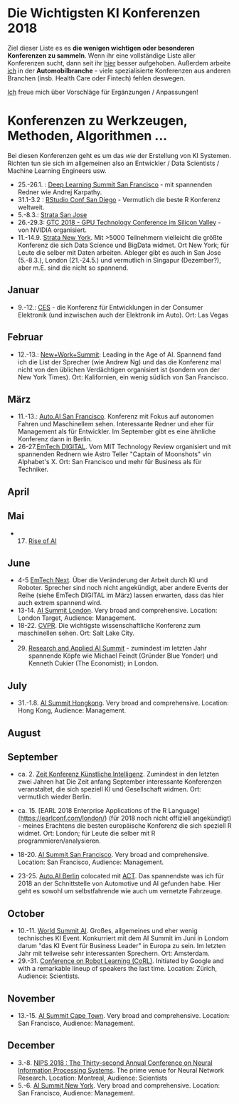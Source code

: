 # Die Wichtigsten KI Konferenzen 2018

Ziel dieser Liste es es **die wenigen wichtigen oder besonderen Konferenzen zu sammeln**. Wenn ihr eine vollständige Liste aller Konferenzen sucht, dann seit ihr [hier](https://blog.standuply.com/200-ai-ml-conferences-in-2018-eec7d0a50bcf) besser aufgehoben. Außerdem arbeite [ich](http://vzach.de) in der **Automobilbranche** - viele spezialisierte Konferenzen aus anderen Branchen (insb. Health Care oder Fintech) fehlen deswegen.  

[Ich](http://vzach.de) freue mich über Vorschläge für Ergänzungen / Anpassungen!

# Konferenzen zu Werkzeugen, Methoden, Algorithmen ...

Bei diesen Konferenzen geht es um das *wie* der Erstellung von KI Systemen. Richten tun sie sich im allgemeinen also an Entwickler / Data Scientists / Machine Learning Engineers usw. 

* 25.-26.1. : [Deep Learning Summit San Francisco](https://www.re-work.co/events/deep-learning-summit-san-francisco-2018) - mit spannenden Redner wie Andrej Karpathy.
* 31.1-3.2 : [RStudio Conf San Diego](https://www.rstudio.com/conference/) - Vermutlich die beste R Konferenz weltweit. 
* 5.-8.3.: [Strata San Jose](https://conferences.oreilly.com/strata) 
* 26.-29.3: [GTC 2018 - GPU Technology Conference im Silicon Valley](https://www.nvidia.com/en-us/gtc/) - von NVIDIA organisiert. 
* 11.-14.9. [Strata New York](https://conferences.oreilly.com/strata). Mit >5000 Teilnehmern vielleicht die größte Konferenz die sich Data Science und BigData widmet. Ort New York; für Leute die selber mit Daten arbeiten. Ableger gibt es auch in San Jose (5.-8.3.), London (21.-24.5.) und vermutlich in Singapur (Dezember?), aber m.E. sind die nicht so spannend.  



## Januar

* 9.-12.: [CES](https://www.ces.tech/) - die Konferenz für Entwicklungen in der Consumer Elektronik (und inzwischen auch der Elektronik im Auto). Ort: Las Vegas 


## Februar

* 12.-13.: [New+Work+Summit](https://www.newworksummit.com/nws2018/70769): Leading in the Age of AI. Spannend fand ich die List der Sprecher (wie Andrew Ng) und das die Konferenz mal nicht von den üblichen Verdächtigen organisiert ist (sondern von der New York Times). Ort: Kalifornien, ein wenig südlich von San Francisco. 

## März

* 11.-13.: [Auto.AI San Francisco](http://auto-ai.com/). Konferenz mit Fokus auf autonomen Fahren und Maschinellem sehen. Interessante Redner und eher für Management als für Entwickler. Im September gibt es eine ähnliche Konferenz dann in Berlin. 
* 26-27.[EmTech DIGITAL](https://events.technologyreview.com/emtech/digital/18/). Vom MIT Technology Review organisiert und mit spannenden Rednern wie Astro Teller "Captain of Moonshots" vin Alphabet's X. Ort: San Francisco und mehr für Business als für Techniker. 

## April

## Mai

* 17. [Rise of AI](https://riseof.ai/) 

## June

* 4-5 [EmTech Next](https://events.technologyreview.com/emtech/next/18/). Über die Veränderung der Arbeit durch KI und Roboter. Sprecher sind noch nicht angekündigt, aber andere Events der Reihe (siehe EmTech DIGITAL im März) lassen erwarten, dass das hier auch extrem spannend wird.  
* 13-14. [AI Summit London](https://theaisummit.com/). Very broad and comprehensive. Location: London Target, Audience: Management. 
* 18-22. [CVPR](http://cvpr2018.thecvf.com/). Die wichtigste wissenschaftliche Konferenz zum maschinellen sehen. Ort: Salt Lake City. 
* 29. [Research and Applied AI Summit](https://raais.co/) - zumindest im letzten Jahr spannende Köpfe wie Michael Feindt (Gründer Blue Yonder) und Kenneth Cukier (The Economist); in London. 

## July

* 31.-1.8. [AI Summit Hongkong](https://theaisummit.com/). Very broad and comprehensive. Location: Hong Kong, Audience: Management. 


## August

## September

* ca. 2. [Zeit Konferenz Künstliche Intelligenz](https://convent.de/de/archiv/zeit-events/kuenstliche-intelligenz-2017/). Zumindest in den letzten zwei Jahren hat Die Zeit anfang September interessante Konferenzen veranstaltet, die sich speziell KI und Gesellschaft widmen. Ort: vermutlich wieder Berlin.  

* ca. 15. [EARL 2018 Enterprise Applications of the R Language] (https://earlconf.com/london/) (für 2018 noch nicht offiziell angekündigt) - meines Erachtens die besten europäische Konferenz die sich speziell R widmet. Ort: London; für Leute die selber mit R programmieren/analysieren. 
* 18-20. [AI Summit San Francisco](https://theaisummit.com/). Very broad and comprehensive. Location: San Francisco, Audience: Management. 
* 23-25. [Auto.AI Berlin](http://auto-ai.eu/en/) colocated mit [ACT](http://autoconnect-tech.com/en/). Das spannendste was ich für 2018 an der Schnittstelle von Automotive und AI gefunden habe. Hier geht es sowohl um selbstfahrende wie auch um vernetzte Fahrzeuge.  


## October

* 10.-11. [World Summit AI](http://worldsummit.ai/). Großes, allgemeines und eher wenig technisches KI Event. Konkurriert mit dem AI Summit im Juni in Londom darum "das KI Event für Business Leader" in Europa zu sein. Im letzten Jahr mit teilweise sehr interessanten Sprechern. Ort: Amsterdam. 
* 29.-31. [Conference on Robot Learning (CoRL)](https://research.googleblog.com/2017/12/a-summary-of-first-conference-on-robot.html). Initiated by Google and with a remarkable lineup of speakers the last time. Location: Zürich, Audience: Scientists.



## November

* 13.-15. [AI Summit Cape Town](https://theaisummit.com/). Very broad and comprehensive. Location: San Francisco, Audience: Management. 

## December

* 3.-8. [NIPS 2018 : The Thirty-second Annual Conference on Neural Information Processing Systems](https://nips.cc/Conferences/2018). The prime venue for Neural Network Research. Location: Montreal, Audience: Scientists
* 5.-6. [AI Summit New York](https://theaisummit.com/). Very broad and comprehensive. Location: San Francisco, Audience: Management.

